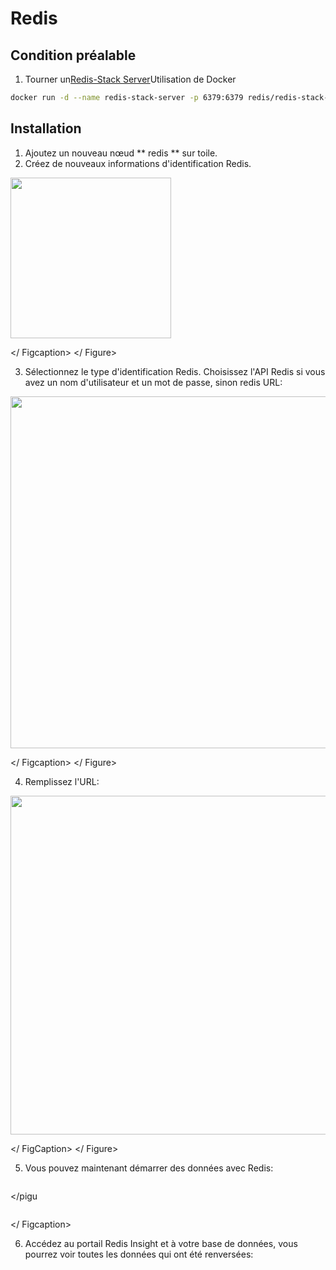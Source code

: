 # Redis

## Condition préalable

1. Tourner un[Redis-Stack Server](https://redis.io/docs/latest/operate/oss_and_stack/install/install-stack/docker/)Utilisation de Docker

```bash
docker run -d --name redis-stack-server -p 6379:6379 redis/redis-stack-server:latest
```

## Installation

1. Ajoutez un nouveau nœud ** redis ** sur toile.
2. Créez de nouveaux informations d'identification Redis.

<gigne> <img src = "../../../. Gitbook / Assets / Image (1) (1) (3) (1) (1) .png" alt = "" width = "257"> <figCaption> </ Figcaption> </ Figure>

3. Sélectionnez le type d'identification Redis. Choisissez l'API Redis si vous avez un nom d'utilisateur et un mot de passe, sinon redis URL:

<gigne> <img src = "../../../. GitBook / Assets / Image (2) (1) (1) (2) .png" alt = "" width = "563"> <figCaption> </ Figcaption> </ Figure>

4. Remplissez l'URL:

<gigne> <img src = "../../../. GitBook / Assets / Image (3) (1) (1) (1) (2) (1) .png" alt = "" width = "542"> <Figcaption> </ FigCaption> </ Figure>

5. Vous pouvez maintenant démarrer des données avec Redis:

<gigne> <img src = "../../../. GitBook / Assets / Image (8) (1) (1) (1) (1) (1) (1) (1) (1) (1) .png" alt = ""> <figCaption> </gigcaption> </pigu

<gigne> <img src = "../../../. Gitbook / Assets / Image (9) (2) (1) .png" alt = ""> <Figcaption> </ Figcaption> </gigust>

6. Accédez au portail Redis Insight et à votre base de données, vous pourrez voir toutes les données qui ont été renversées:

<gigne> <img src = "../../../. GitBook / Assets / Image (138) .png" alt = ""> <Figcaption> </gigcaption> </gigne>
